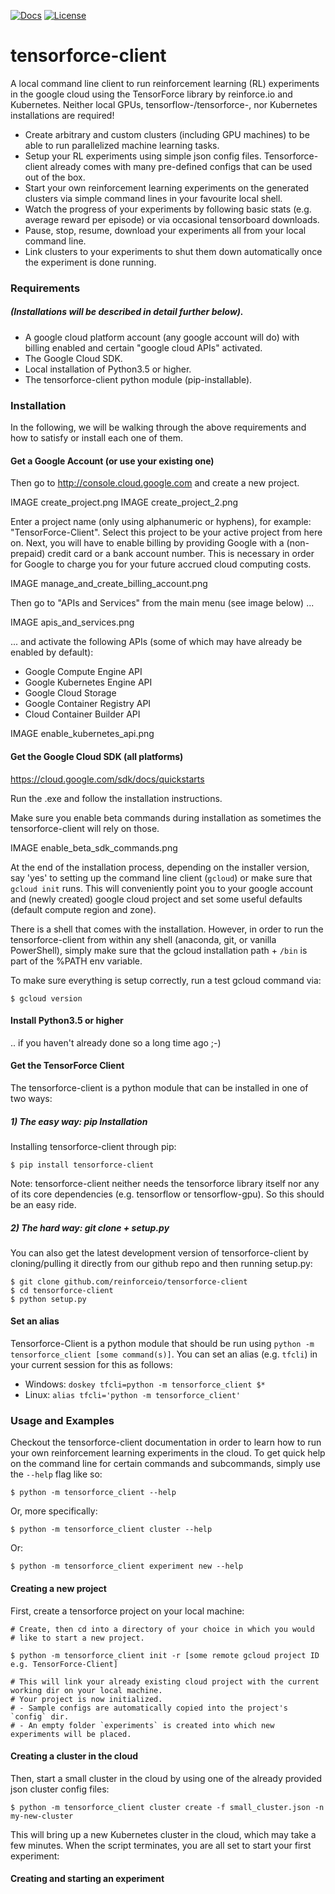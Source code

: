 [![Docs](https://readthedocs.org/projects/tensorforce/badge)](http://tensorforce-client.readthedocs.io/en/latest/)
[![License](https://img.shields.io/badge/license-Apache%202.0-blue.svg)](https://github.com/reinforceio/tensorforce-client/blob/master/LICENSE)

# tensorforce-client
A local command line client to run reinforcement learning (RL)
experiments in the google cloud using the TensorForce library by
reinforce.io and Kubernetes.
Neither local GPUs, tensorflow-/tensorforce-, nor Kubernetes
installations are required!


- Create arbitrary and custom clusters (including GPU machines) to
be able to run parallelized machine learning tasks.
- Setup your RL experiments using simple json config files.
Tensorforce-client already comes with many pre-defined configs that
can be used out of the box.
- Start your own reinforcement learning experiments on the generated
clusters via simple command lines in your favourite local shell.
- Watch the progress of your experiments by following basic stats
(e.g. average reward per episode) or via occasional tensorboard
downloads.
- Pause, stop, resume, download your experiments all from your
local command line.
- Link clusters to your experiments to shut them down automatically
once the experiment is done running.


### Requirements

##### (Installations will be described in detail further below).

- A google cloud platform account (any google account will do) with
billing enabled and certain "google cloud APIs" activated.
- The Google Cloud SDK.
- Local installation of Python3.5 or higher.
- The tensorforce-client python module (pip-installable).


### Installation

In the following, we will be walking through the above requirements
and how to satisfy or install each one of them.

#### Get a Google Account (or use your existing one)

Then go to http://console.cloud.google.com and create a new project.

IMAGE create_project.png
IMAGE create_project_2.png

Enter a project name (only using alphanumeric or hyphens), for example:
"TensorForce-Client". Select this project to be your active project
from here on.
Next, you will have to enable billing by providing Google with a
(non-prepaid) credit card or a bank account number. This is necessary
in order for Google to charge you for your future accrued
cloud computing costs.

IMAGE manage_and_create_billing_account.png

Then go to "APIs and Services" from the main menu (see image below) ...

IMAGE apis_and_services.png

... and activate the following APIs (some of which may have
already be enabled by default):
- Google Compute Engine API
- Google Kubernetes Engine API
- Google Cloud Storage
- Google Container Registry API
- Cloud Container Builder API

IMAGE enable_kubernetes_api.png


#### Get the Google Cloud SDK (all platforms)

https://cloud.google.com/sdk/docs/quickstarts

Run the .exe and follow the installation instructions.

Make sure you enable beta commands during installation as sometimes
the tensorforce-client will rely on those.

IMAGE enable_beta_sdk_commands.png

At the end of the installation process, depending on the installer
version, say 'yes' to setting up the
command line client (`gcloud`) or make sure that `gcloud init`
runs. This will conveniently point you to your google account
and (newly created) google cloud project and set some useful defaults
(default compute region and zone).

There is a shell that comes with the installation. However, in order
to run the tensorforce-client from within any shell (anaconda, git,
or vanilla PowerShell), simply make sure that the gcloud
installation path + `/bin` is part of the %PATH env variable.

To make sure everything is setup correctly, run a test gcloud
command via:

```
$ gcloud version
```


#### Install Python3.5 or higher

.. if you haven't already done so a long time ago ;-)


#### Get the TensorForce Client

The tensorforce-client is a python module that can be installed in
one of two ways:

##### 1) The easy way: pip Installation

Installing tensorforce-client through pip:

```
$ pip install tensorforce-client
```

Note: tensorforce-client neither needs the tensorforce library itself
nor any of its core dependencies (e.g. tensorflow or tensorflow-gpu).
So this should be an easy ride.


##### 2) The hard way: git clone + setup.py

You can also get the latest development version of tensorforce-client
by cloning/pulling it directly from our github repo and then
running setup.py:

```
$ git clone github.com/reinforceio/tensorforce-client
$ cd tensorforce-client
$ python setup.py
```


#### Set an alias

Tensorforce-Client is a python module that should be run using
`python -m tensorforce_client [some command(s)]`.
You can set an alias (e.g. `tfcli`) in your current session
for this as follows:
- Windows: `doskey tfcli=python -m tensorforce_client $*`
- Linux: `alias tfcli='python -m tensorforce_client'`



### Usage and Examples

Checkout the tensorforce-client documentation in order to
learn how to run your own reinforcement learning
experiments in the cloud. To get quick help on the command line
for certain commands and subcommands, simply use the `--help` flag
like so:

```
$ python -m tensorforce_client --help
```

Or, more specifically:

```
$ python -m tensorforce_client cluster --help
```

Or:

```
$ python -m tensorforce_client experiment new --help
```


#### Creating a new project

First, create a tensorforce project on your local machine:

```
# Create, then cd into a directory of your choice in which you would
# like to start a new project.

$ python -m tensorforce_client init -r [some remote gcloud project ID e.g. TensorForce-Client]

# This will link your already existing cloud project with the current working dir on your local machine.
# Your project is now initialized.
# - Sample configs are automatically copied into the project's `config` dir.
# - An empty folder `experiments` is created into which new experiments will be placed.
```


#### Creating a cluster in the cloud

Then, start a small cluster in the cloud by using one of the already
provided json cluster config files:

```
$ python -m tensorforce_client cluster create -f small_cluster.json -n my-new-cluster
```

This will bring up a new Kubernetes cluster in the cloud, which may take
a few minutes. When the script terminates, you are all set to start your
first experiment:

#### Creating and starting an experiment



